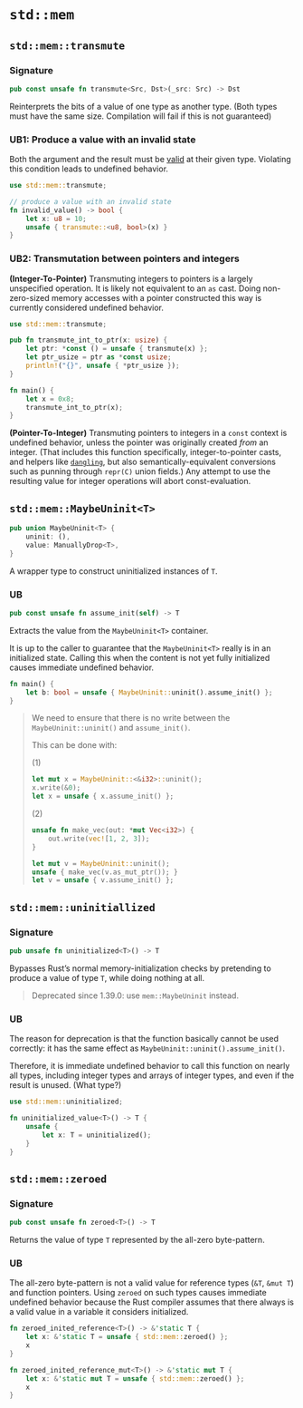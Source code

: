 # `std::mem`

## `std::mem::transmute`

### Signature

```rust
pub const unsafe fn transmute<Src, Dst>(_src: Src) -> Dst
```

Reinterprets the bits of a value of one type as another type. (Both types must have the same size. Compilation will fail if this is not guaranteed)

### UB1: Produce a value with an invalid state

Both the argument and the result must be [valid](https://doc.rust-lang.org/nomicon/what-unsafe-does.html) at their given type. Violating this condition leads to undefined behavior.

```rust
use std::mem::transmute;

// produce a value with an invalid state
fn invalid_value() -> bool {
    let x: u8 = 10;
    unsafe { transmute::<u8, bool>(x) }
}
```

### UB2: Transmutation between pointers and integers

**(Integer-To-Pointer)** Transmuting integers to pointers is a largely unspecified operation. It is likely not equivalent to an `as` cast. Doing non-zero-sized memory accesses with a pointer constructed this way is currently considered undefined behavior.

```rust
use std::mem::transmute;

pub fn transmute_int_to_ptr(x: usize) {
    let ptr: *const () = unsafe { transmute(x) };
    let ptr_usize = ptr as *const usize;
    println!("{}", unsafe { *ptr_usize });
}

fn main() {
    let x = 0x8;
    transmute_int_to_ptr(x);
}
```

**(Pointer-To-Integer)** Transmuting pointers to integers in a `const` context is undefined behavior, unless the pointer was originally created _from_ an integer. (That includes this function specifically, integer-to-pointer casts, and helpers like [`dangling`](https://doc.rust-lang.org/std/ptr/fn.dangling.html), but also semantically-equivalent conversions such as punning through `repr(C)` union fields.) Any attempt to use the resulting value for integer operations will abort const-evaluation.

## `std::mem::MaybeUninit<T>`

```rust
pub union MaybeUninit<T> {
    uninit: (),
    value: ManuallyDrop<T>,
}
```

A wrapper type to construct uninitialized instances of `T`.

### UB

```rust
pub const unsafe fn assume_init(self) -> T
```

Extracts the value from the `MaybeUninit<T>` container.

It is up to the caller to guarantee that the `MaybeUninit<T>` really is in an initialized state. Calling this when the content is not yet fully initialized causes immediate undefined behavior.

```Rust
fn main() {
    let b: bool = unsafe { MaybeUninit::uninit().assume_init() };
}
```

> We need to ensure that there is no write between the `MaybeUninit::uninit()` and `assume_init()`.
>
> This can be done with:
>
> (1)
>
> ```Rust
> let mut x = MaybeUninit::<&i32>::uninit();
> x.write(&0);
> let x = unsafe { x.assume_init() };
>
> ```
>
> (2)
>
> ```rust
> unsafe fn make_vec(out: *mut Vec<i32>) {
>     out.write(vec![1, 2, 3]);
> }
>
> let mut v = MaybeUninit::uninit();
> unsafe { make_vec(v.as_mut_ptr()); }
> let v = unsafe { v.assume_init() };
> ```

## `std::mem::uninitiallized`

### Signature

```rust
pub unsafe fn uninitialized<T>() -> T
```

Bypasses Rust’s normal memory-initialization checks by pretending to produce a value of type `T`, while doing nothing at all.

> Deprecated since 1.39.0: use `mem::MaybeUninit` instead.

### UB

The reason for deprecation is that the function basically cannot be used correctly: it has the same effect as `MaybeUninit::uninit().assume_init()`.

Therefore, it is immediate undefined behavior to call this function on nearly all types, including integer types and arrays of integer types, and even if the result is unused. (What type?)

```rust
use std::mem::uninitialized;

fn uninitialized_value<T>() -> T {
    unsafe {
        let x: T = uninitialized();
    }
}
```

## `std::mem::zeroed`

### Signature

```Rust
pub const unsafe fn zeroed<T>() -> T
```

Returns the value of type `T` represented by the all-zero byte-pattern.

### UB

The all-zero byte-pattern is not a valid value for reference types (`&T`, `&mut T`) and function pointers. Using `zeroed` on such types causes immediate undefined behavior because the Rust compiler assumes that there always is a valid value in a variable it considers initialized.

```rust
fn zeroed_inited_reference<T>() -> &'static T {
    let x: &'static T = unsafe { std::mem::zeroed() };
    x
}

fn zeroed_inited_reference_mut<T>() -> &'static mut T {
    let x: &'static mut T = unsafe { std::mem::zeroed() };
    x
}
```
